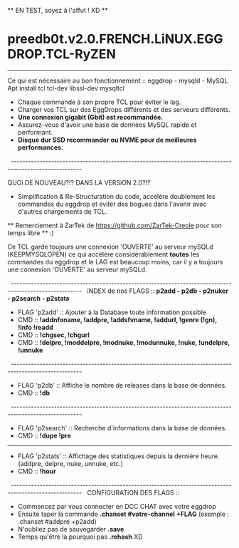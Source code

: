 ** EN TEST, soyez à l'affut ! XD **

# preedb0t.v2.0.FRENCH.LiNUX.EGGDROP.TCL-RyZEN

-------------------------------------------------------------------------------------------------------

Ce qui est nécessaire au bon fonctionnement :: eggdrop - mysqld - MySQL
Apt install tcl tcl-dev libssl-dev mysqltcl
- Chaque commande à son propre TCL pour éviter le lag.
- Charger vos TCL sur des EggDrops différents et des serveurs différents.
- **Une connexion gigabit (Gbit) est recommandée.**
- Assurez-vous d'avoir une base de données MySQL rapide et performant.
- **Disque dur SSD recommander ou NVME pour de meilleures performances.**

  -------------------------------------------------------------------------------------------------------

QUOi DE NOUVEAU?!? DANS LA VERSiON 2.0?!?

- Simplification & Re-Structuration du code, accélère doublement les commandes du eggdrop et éviter des bogues dans l'avenir avec d'autres chargements de TCL.

** Remerciement à ZarTek de https://github.com/ZarTek-Creole pour son temps libre ** :)

Ce TCL garde toujours une connexion 'OUVERTE' au serveur mySQLd (KEEPMYSQLOPEN) ce qui accélère considérablement **toutes** les commandes du eggdrop
et le LAG est beaucoup moins, car il y a toujours une connexion 'OUVERTE' au serveur mySQLd.

  -------------------------------------------------------------------------------------------------------
  
iNDEX de nos FLAGS :: **p2add - p2db - p2nuker - p2search - p2stats**

- FLAG 'p2add' :: Ajouter à la Database toute information possible
- CMD :: **!addnfoname, !addpre, !addsfvname, !addurl, !genre (!gn), !info !readd**
- CMD :: **!chgsec, !chgurl**
- CMD :: **!delpre, !moddelpre, !modnuke, !modunnuke, !nuke, !undelpre, !unnuke**

  -------------------------------------------------------------------------------------------------------
- FLAG 'p2db' :: Affiche le nombre de releases dans la base de données.
- CMD :: **!db**

  -------------------------------------------------------------------------------------------------------
- FLAG 'p2search' :: Recherche d'informations dans la base de données.
- CMD :: **!dupe !pre**

-------------------------------------------------------------------------------------------------------
- FLAG 'p2stats' :: Affichage des statistiques depuis la dernière heure. (addpre, delpre, nuke, unnuke, etc.)
- CMD :: **!hour**

  -------------------------------------------------------------------------------------------------------
  
CONFiGURATiON DES FLAGS ::

- Commencez par vous connecter en DCC CHAT avec votre eggdrop
- Ensuite taper la commande **.chanset #votre-channel +FLAG** (exemple : .chanset #addpre +p2add)
- N'oubliez pas de sauvegarder **.save**
- Temps qu'être là pourquoi pas **.rehash** XD

